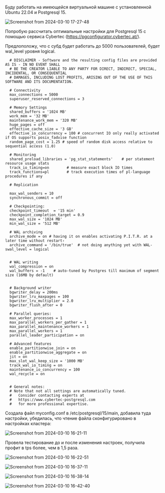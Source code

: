 Буду работать на имеющейся виртуальной машине с установленной Ubuntu 22.04 и Postgresql 15.

![Screenshot from 2024-03-10 17-27-48](https://github.com/marinesque/otus_postgresql/assets/97790878/e899ffc2-d645-4bb0-861c-2b3cba45d2dc)

Попробую рассчитать оптимальные настройки для Postgresql 15 с помощью сервиса Cybertec (https://pgconfigurator.cybertec.at/).

Предлоположу, что с субд будет работать до 5000 пользователей, будет wal_level уровня logical.

      # DISCLAIMER - Software and the resulting config files are provided AS IS - IN NO EVENT SHALL
      # BE THE CREATOR LIABLE TO ANY PARTY FOR DIRECT, INDIRECT, SPECIAL, INCIDENTAL, OR CONSEQUENTIAL
      # DAMAGES, INCLUDING LOST PROFITS, ARISING OUT OF THE USE OF THIS SOFTWARE AND ITS DOCUMENTATION.
      
      # Connectivity
      max_connections = 5000
      superuser_reserved_connections = 3
      
      # Memory Settings
      shared_buffers = '1024 MB'
      work_mem = '32 MB'
      maintenance_work_mem = '320 MB'
      huge_pages = off
      effective_cache_size = '3 GB'
      effective_io_concurrency = 100 # concurrent IO only really activated if OS supports posix_fadvise function
      random_page_cost = 1.25 # speed of random disk access relative to sequential access (1.0)
      
      # Monitoring
      shared_preload_libraries = 'pg_stat_statements'    # per statement resource usage stats
      track_io_timing=on        # measure exact block IO times
      track_functions=pl        # track execution times of pl-language procedures if any
      
      # Replication
      
      max_wal_senders = 10
      synchronous_commit = off
      
      # Checkpointing: 
      checkpoint_timeout  = '15 min' 
      checkpoint_completion_target = 0.9
      max_wal_size = '1024 MB'
      min_wal_size = '512 MB'
      
      # WAL archiving
      archive_mode = on # having it on enables activating P.I.T.R. at a later time without restart›
      archive_command = '/bin/true'  # not doing anything yet with WAL-swal_level = logical
            
      
      # WAL writing
      wal_compression = on
      wal_buffers = -1    # auto-tuned by Postgres till maximum of segment size (16MB by default)
      
      
      # Background writer
      bgwriter_delay = 200ms
      bgwriter_lru_maxpages = 100
      bgwriter_lru_multiplier = 2.0
      bgwriter_flush_after = 0
      
      # Parallel queries: 
      max_worker_processes = 1
      max_parallel_workers_per_gather = 1
      max_parallel_maintenance_workers = 1
      max_parallel_workers = 1
      parallel_leader_participation = on
      
      # Advanced features 
      enable_partitionwise_join = on 
      enable_partitionwise_aggregate = on
      jit = on
      max_slot_wal_keep_size = '1000 MB'
      track_wal_io_timing = on
      maintenance_io_concurrency = 100
      wal_recycle = on
      
      
      # General notes:
      # Note that not all settings are automatically tuned.
      #   Consider contacting experts at 
      #   https://www.cybertec-postgresql.com 
      #   for more professional expertise.

Создала файл myconfig.conf в /etc/postgresql/15/main, добавила туда настройки, убедилась, что чтение файла сконфигурировано в настройках кластера:

![Screenshot from 2024-03-10 16-21-11](https://github.com/marinesque/otus_postgresql/assets/97790878/c3dd5e06-ce7e-4e25-b13f-61aaa80001ae)

Провела тестирование до и после изменения настроек, получила профит в tps более, чем в 1,5 раза.

![Screenshot from 2024-03-10 16-22-51](https://github.com/marinesque/otus_postgresql/assets/97790878/a3942e29-fb17-4a83-9aa3-3f6a5bfb2020)

![Screenshot from 2024-03-10 16-37-11](https://github.com/marinesque/otus_postgresql/assets/97790878/ad4fcf54-97c4-4411-98ca-1f9d1bf2ff68)

![Screenshot from 2024-03-10 16-38-14](https://github.com/marinesque/otus_postgresql/assets/97790878/4a925522-b291-43b0-a862-e1e9cf1bdc1c)

![Screenshot from 2024-03-10 16-42-40](https://github.com/marinesque/otus_postgresql/assets/97790878/c57fcdf7-7870-48ca-aed0-68f55ab2ba05)
